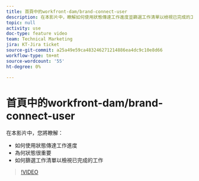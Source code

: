 ```yaml
---
title: 首頁中的workfront-dam/brand-connect-user
description: 在本影片中，瞭解如何使用狀態傳達工作進度並篩選工作清單以檢視已完成的工作。
topic: null
activity: use
doc-type: feature video
team: Technical Marketing
jira: KT-Jira ticket
source-git-commit: a25a49e59ca483246271214886ea4dc9c10e8d66
workflow-type: tm+mt
source-wordcount: '55'
ht-degree: 0%

---
```


# 首頁中的workfront-dam/brand-connect-user

在本影片中，您將瞭解：

* 如何使用狀態傳達工作進度
* 為何狀態很重要
* 如何篩選工作清單以檢視已完成的工作

>[!VIDEO](https://video.tv.adobe.com/v/335104/?quality=12&learn=on)
